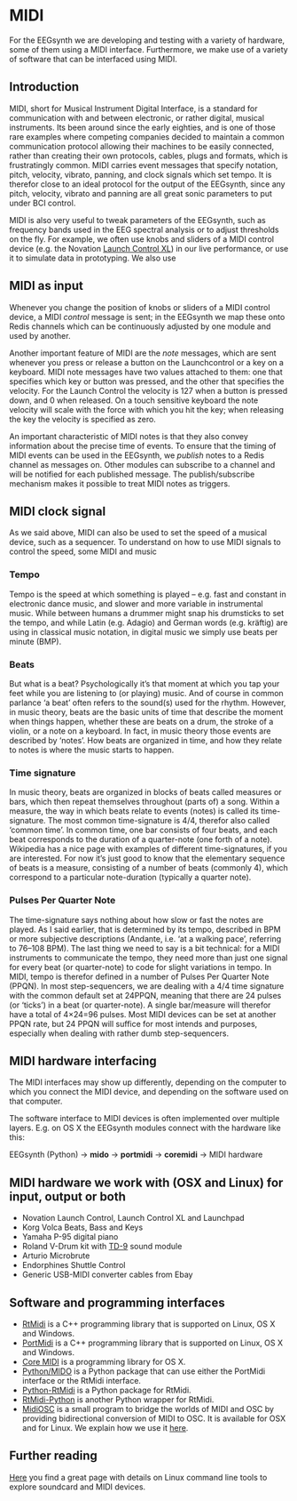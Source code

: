 # MIDI

For the EEGsynth we are developing and testing with a variety of hardware, some of them using a 
MIDI interface. Furthermore, we make use of a variety of software that can be interfaced using MIDI.

## Introduction

MIDI, short for Musical Instrument Digital Interface, is a standard for communication with and between electronic, 
or rather digital, musical instruments. Its been around since the early eighties, and is one of those rare examples
where competing companies decided to maintain a common communication protocol allowing their machines to be easily 
connected, rather than creating their own protocols, cables, plugs and formats, which is frustratingly common. 
MIDI carries event messages that specify notation, pitch, velocity, vibrato, panning, and clock signals which set 
tempo. It is therefor close to an ideal protocol for the output of the EEGsynth, since any 
pitch, velocity, vibrato and panning are all great sonic parameters to put under BCI control.

MIDI is also very useful to tweak parameters of the EEGsynth, such as frequency bands used in the EEG spectral 
analysis or to adjust thresholds on the fly. For example, we often use knobs and sliders 
of a MIDI control device (e.g. the Novation [Launch Control XL](https://novationmusic.com/launch/launch-control-xl)) 
in our live performance, or use it to simulate data in prototyping. We also use 

## MIDI as input

Whenever you change the position of knobs or sliders of a MIDI control device, 
a MIDI *control* message is sent; in the EEGsynth we map these onto Redis channels which 
can be continuously adjusted by one module and used by another.

Another important feature of MIDI are the *note* messages, which are sent whenever you press or 
release a button on the Launchcontrol or a key on a keyboard. MIDI note messages have two 
values attached to them: one that specifies which key or button was pressed, and the other 
that specifies the velocity. For the Launch Control the velocity is 127 when a button is pressed 
down, and 0 when released. On a touch sensitive keyboard the note velocity will scale with the 
force with which you hit the key; when releasing the key the velocity is specified as zero.

An important characteristic of MIDI notes is that they also convey information about the precise 
time of events. To ensure that the timing of MIDI events can be used in the EEGsynth, we 
*publish* notes to a Redis channel as messages on. Other modules can subscribe to a channel 
and will be notified for each published message. The publish/subscribe mechanism makes it 
possible to treat MIDI notes as triggers.

## MIDI clock signal

As we said above, MIDI can also be used to set the speed of a musical device, such as a sequencer.
To understand on how to use MIDI signals to control the speed, some MIDI and music 

### Tempo
Tempo is the speed at which something is played – e.g. fast and constant in electronic dance music, 
and slower and more variable in instrumental music. While between humans a drummer might snap his drumsticks to set 
the tempo, and while Latin (e.g. Adagio) and German words (e.g. kräftig) are using in classical music notation, 
in digital music we simply use beats per minute (BMP).

### Beats
But what is a beat? Psychologically it’s that moment at which you tap your feet while you are listening to 
(or playing) music. And of course in common parlance ‘a beat’ often refers to the sound(s) used for the rhythm. 
However, in music theory, beats are the basic units of time that describe the moment when things happen, whether 
these are beats on a drum, the stroke of a violin, or a note on a keyboard. In fact, in music theory those events 
are described by ‘notes’. How beats are organized in time, and how they relate to notes is where the music starts 
to happen.

### Time signature
In music theory, beats are organized in blocks of beats called measures or bars, which then repeat themselves 
throughout (parts of) a song. Within a measure, the way in which beats relate to events (notes) is called its 
time-signature. The most common time-signature is 4/4, therefor also called ‘common time’. In common time, one bar 
consists of four beats, and each beat corresponds to the duration of a quarter-note (one forth of a note). 
Wikipedia has a nice page with examples of different time-signatures, if you are interested. For now it’s just good 
to know that the elementary sequence of beats is a measure, consisting of a number of beats (commonly 4), which 
correspond to a particular note-duration (typically a quarter note). 

### Pulses Per Quarter Note
The time-signature says nothing about how slow or fast the notes are played. As I said earlier, that is determined 
by its tempo, described in BPM or more subjective descriptions (Andante, i.e. ‘at a walking pace’, referring to 
76–108 BPM). The last thing we need to say is a bit technical: for a MIDI instruments to communicate the tempo, 
they need more than just one signal for every beat (or quarter-note) to code for slight variations in tempo. 
In MIDI, tempo is therefor defined in a number of Pulses Per Quarter Note (PPQN). In most step-sequencers, we are 
dealing with a 4/4 time signature with the common default set at 24PPQN, meaning that there are 24 pulses 
(or ‘ticks’) in a beat (or quarter-note). A single bar/measure will therefor have a total of 4×24=96 pulses. 
Most MIDI devices can be set at another PPQN rate, but 24 PPQN will suffice for most intends and purposes, 
especially when dealing with rather dumb step-sequencers.

## MIDI hardware interfacing

The MIDI interfaces may show up differently, depending on the computer to which you connect the 
MIDI device, and depending on the software used on that computer.

The software interface to MIDI devices is often implemented over multiple layers. 
E.g. on OS X the EEGsynth modules connect with the hardware like this:

EEGsynth (Python) &rarr; **mido** &rarr; **portmidi** &rarr; **coremidi** &rarr; MIDI hardware

## MIDI hardware we work with (OSX and Linux) for input, output or both

* Novation Launch Control, Launch Control XL and Launchpad
* Korg Volca Beats, Bass and Keys
* Yamaha P-95 digital piano
* Roland V-Drum kit with [TD-9](https://www.roland.com/us/products/td-9/) sound module
* Arturio Microbrute
* Endorphines Shuttle Control
* Generic USB-MIDI converter cables from Ebay

## Software and programming interfaces

* [RtMidi](https://www.music.mcgill.ca/~gary/rtmidi/) is a C++ programming library that is 
supported on Linux, OS X and Windows.
* [PortMidi](http://portmedia.sourceforge.net/portmidi/) is a C++ programming library that is supported on Linux, OS X 
and Windows.
* [Core MIDI](https://developer.apple.com/library/ios/documentation/MusicAudio/Reference/CACoreMIDIRef/) 
is a programming library for OS X.
* [Python/MIDO](https://mido.readthedocs.org) is a Python package that can use either the PortMidi 
interface or the RtMidi interface.
* [Python-RtMidi](https://pypi.python.org/pypi/python-rtmidi) is a Python package for RtMidi.
* [RtMidi-Python](https://pypi.python.org/pypi/rtmidi-python) is another Python wrapper for RtMidi. 
* [MidiOSC](https://github.com/jstutters/MidiOSC) is a small program to bridge the worlds of MIDI and OSC by providing 
bidirectional conversion of MIDI to OSC. It is available for OSX and for Linux. We explain how we 
use it [here](midiosc.md).  

## Further reading

[Here](http://tedfelix.com/linux/linux-midi.html) you find a great page with details on Linux command line tools to 
explore soundcard and MIDI devices.


